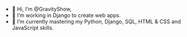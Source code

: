 - 👋 Hi, I’m @GravityShow, 
- 👀 I’m working in Django to create web apps.
- 🌱 I’m currently mastering my Python, Django, SQL, HTML & CSS and JavaScript skills.


<!---
GravityShow/GravityShow is a ✨ special ✨ repository because its `README.md` (this file) appears on your GitHub profile.
You can click the Preview link to take a look at your changes.
--->
